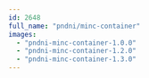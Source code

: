 ```yaml
---
id: 2648
full_name: "pndni/minc-container"
images: 
  - "pndni-minc-container-1.0.0"
  - "pndni-minc-container-1.2.0"
  - "pndni-minc-container-1.3.0"
---
```

